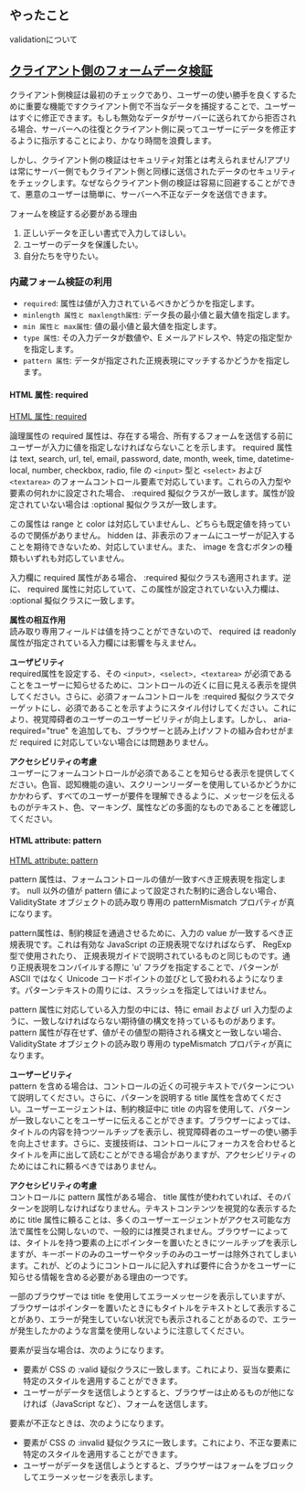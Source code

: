 ## やったこと
validationについて

## [クライアント側のフォームデータ検証](https://developer.mozilla.org/ja/docs/Learn/Forms/Form_validation)  

クライアント側検証は最初のチェックであり、ユーザーの使い勝手を良くするために重要な機能ですクライアント側で不当なデータを捕捉することで、ユーザーはすぐに修正できます。もしも無効なデータがサーバーに送られてから拒否される場合、サーバーへの往復とクライアント側に戻ってユーザーにデータを修正するように指示することにより、かなり時間を浪費します。  

しかし、クライアント側の検証はセキュリティ対策とは考えられません!アプリは常にサーバー側でもクライアント側と同様に送信されたデータのセキュリティをチェックします。なぜならクライアント側の検証は容易に回避することができて、悪意のユーザーは簡単に、サーバーへ不正なデータを送信できます。  

フォームを検証する必要がある理由
1. 正しいデータを正しい書式で入力してほしい。
2. ユーザーのデータを保護したい。
3. 自分たちを守りたい。

### 内蔵フォーム検証の利用
- `required`: 属性は値が入力されているべきかどうかを指定します。
- `minlength 属性と maxlength属性`: データ長の最小値と最大値を指定します。
- `min 属性と max属性`: 値の最小値と最大値を指定します。
- `type 属性`: その入力データが数値や、E メールアドレスや、特定の指定型かを指定します。
- `pattern 属性`: データが指定された正規表現にマッチするかどうかを指定します。

#### HTML 属性: required
[HTML 属性: required](https://developer.mozilla.org/ja/docs/Web/HTML/Attributes/required)  

論理属性の required 属性は、存在する場合、所有するフォームを送信する前にユーザーが入力に値を指定しなければならないことを示します。 required 属性は text, search, url, tel, email, password, date, month, week, time, datetime-local, number, checkbox, radio, file の `<input>` 型と `<select>` および `<textarea>` のフォームコントロール要素で対応しています。これらの入力型や要素の何れかに設定された場合、 :required 擬似クラスが一致します。属性が設定されていない場合は :optional 擬似クラスが一致します。

この属性は range と color は対応していませんし、どちらも既定値を持っているので関係がありません。 hidden は、非表示のフォームにユーザーが記入することを期待できないため、対応していません。また、 image を含むボタンの種類もいずれも対応していません。  

入力欄に required 属性がある場合、 :required 擬似クラスも適用されます。逆に、 required 属性に対応していて、この属性が設定されていない入力欄は、 :optional 擬似クラスに一致します。  

**属性の相互作用**  
読み取り専用フィールドは値を持つことができないので、 required は readonly 属性が指定されている入力欄には影響を与えません。  

**ユーザビリティ**  
required属性を設定する、その `<input>, <select>, <textarea>` が必須であることをユーザーに知らせるために、コントロールの近くに目に見える表示を提供してください。さらに、必須フォームコントロールを :required 擬似クラスでターゲットにし、必須であることを示すようにスタイル付けしてください。これにより、視覚障碍者のユーザーのユーザービリティが向上します。しかし、 aria-required="true" を追加しても、ブラウザーと読み上げソフトの組み合わせがまだ required に対応していない場合には問題ありません。   

**アクセシビリティの考慮**  
ユーザーにフォームコントロールが必須であることを知らせる表示を提供してください。色盲、認知機能の違い、スクリーンリーダーを使用しているかどうかにかかわらず、すべてのユーザーが要件を理解できるように、メッセージを伝えるものがテキスト、色、マーキング、属性などの多面的なものであることを確認してください。

#### HTML attribute: pattern
[HTML attribute: pattern](https://developer.mozilla.org/ja/docs/Web/HTML/Attributes/pattern)  

pattern 属性は、フォームコントロールの値が一致すべき正規表現を指定します。 null 以外の値が pattern 値によって設定された制約に適合しない場合、 ValidityState オブジェクトの読み取り専用の patternMismatch プロパティが真になります。  

pattern属性は、制約検証を通過させるために、入力の value が一致するべき正規表現です。これは有効な JavaScript の正規表現でなければならず、 RegExp 型で使用されたり、 正規表現ガイドで説明されているものと同じものです。通り正規表現をコンパイルする際に 'u' フラグを指定することで、パターンが ASCII ではなく Unicode コードポイントの並びとして扱われるようになります。パターンテキストの周りには、スラッシュを指定してはいけません。


pattern 属性に対応している入力型の中には、特に email および url 入力型のように、一致しなければならない期待値の構文を持っているものがあります。 pattern 属性が存在せず、値がその値型の期待される構文と一致しない場合、 ValidityState オブジェクトの読み取り専用の typeMismatch プロパティが真になります。  

**ユーザービリティ**  
pattern を含める場合は、コントロールの近くの可視テキストでパターンについて説明してください。さらに、パターンを説明する title 属性を含めてください。ユーザーエージェントは、制約検証中に title の内容を使用して、パターンが一致しないことをユーザーに伝えることができます。ブラウザーによっては、タイトルの内容を持つツールチップを表示し、視覚障碍者のユーザーの使い勝手を向上させます。さらに、支援技術は、コントロールにフォーカスを合わせるとタイトルを声に出して読むことができる場合がありますが、アクセシビリティのためにはこれに頼るべきではありません。  

**アクセシビリティの考慮**  
コントロールに pattern 属性がある場合、 title 属性が使われていれば、そのパターンを説明しなければなりません。テキストコンテンツを視覚的な表示するために title 属性に頼ることは、多くのユーザーエージェントがアクセス可能な方法で属性を公開しないので、一般的には推奨されません。ブラウザーによっては、タイトルを持つ要素の上にポインターを置いたときにツールチップを表示しますが、キーボードのみのユーザーやタッチのみのユーザーは除外されてしまいます。これが、どのようにコントロールに記入すれば要件に合うかをユーザーに知らせる情報を含める必要がある理由の一つです。

一部のブラウザーでは title を使用してエラーメッセージを表示していますが、ブラウザーはポインターを置いたときにもタイトルをテキストとして表示することがあり、エラーが発生していない状況でも表示されることがあるので、エラーが発生したかのような言葉を使用しないように注意してください。

要素が妥当な場合は、次のようになります。

- 要素が CSS の :valid 疑似クラスに一致します。これにより、妥当な要素に特定のスタイルを適用することができます。
- ユーザーがデータを送信しようとすると、ブラウザーは止めるものが他になければ（JavaScript など）、フォームを送信します。

要素が不正なときは、次のようになります。

- 要素が CSS の :invalid 疑似クラスに一致します。これにより、不正な要素に特定のスタイルを適用することができます。
- ユーザーがデータを送信しようとすると、ブラウザーはフォームをブロックしてエラーメッセージを表示します。





















